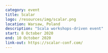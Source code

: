 ```yaml
---
category: event
title: Scalar
logo: /resources/img/scalar.png
location: Warsaw, Poland
description: "Scala workshops-driven event"
start: 8 October 2020
end: 10 October 2020
link-out: https://scalar-conf.com/
---
```

